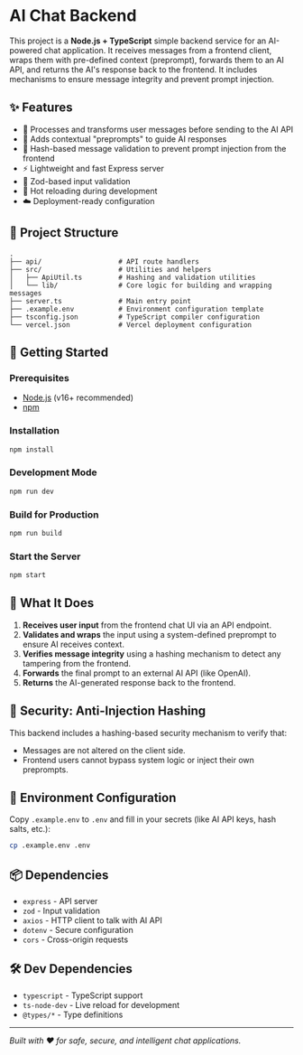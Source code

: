 # AI Chat Backend

This project is a **Node.js + TypeScript** simple backend service for an AI-powered chat application. It receives messages from a frontend client, wraps them with pre-defined context (preprompt), forwards them to an AI API, and returns the AI's response back to the frontend. It includes mechanisms to ensure message integrity and prevent prompt injection.

## ✨ Features

- 💬 Processes and transforms user messages before sending to the AI API
- 🧠 Adds contextual "preprompts" to guide AI responses
- 🔐 Hash-based message validation to prevent prompt injection from the frontend
- ⚡ Lightweight and fast Express server
- 🧪 Zod-based input validation
- 🔄 Hot reloading during development
- ☁️ Deployment-ready configuration

## 📁 Project Structure

```
.
├── api/                   # API route handlers
├── src/                   # Utilities and helpers
│   ├── ApiUtil.ts         # Hashing and validation utilities
│   └── lib/               # Core logic for building and wrapping messages
├── server.ts              # Main entry point
├── .example.env           # Environment configuration template
├── tsconfig.json          # TypeScript compiler configuration
└── vercel.json            # Vercel deployment configuration
```

## 🚀 Getting Started

### Prerequisites

- [Node.js](https://nodejs.org/) (v16+ recommended)
- [npm](https://www.npmjs.com/)

### Installation

```bash
npm install
```

### Development Mode

```bash
npm run dev
```

### Build for Production

```bash
npm run build
```

### Start the Server

```bash
npm start
```

## 📌 What It Does

1. **Receives user input** from the frontend chat UI via an API endpoint.
2. **Validates and wraps** the input using a system-defined preprompt to ensure AI receives context.
3. **Verifies message integrity** using a hashing mechanism to detect any tampering from the frontend.
4. **Forwards** the final prompt to an external AI API (like OpenAI).
5. **Returns** the AI-generated response back to the frontend.

## 🔐 Security: Anti-Injection Hashing

This backend includes a hashing-based security mechanism to verify that:
- Messages are not altered on the client side.
- Frontend users cannot bypass system logic or inject their own preprompts.

## 🧪 Environment Configuration

Copy `.example.env` to `.env` and fill in your secrets (like AI API keys, hash salts, etc.):

```bash
cp .example.env .env
```

## 📦 Dependencies

- `express` - API server
- `zod` - Input validation
- `axios` - HTTP client to talk with AI API
- `dotenv` - Secure configuration
- `cors` - Cross-origin requests

## 🛠 Dev Dependencies

- `typescript` - TypeScript support
- `ts-node-dev` - Live reload for development
- `@types/*` - Type definitions

---

_Built with ❤️ for safe, secure, and intelligent chat applications._
